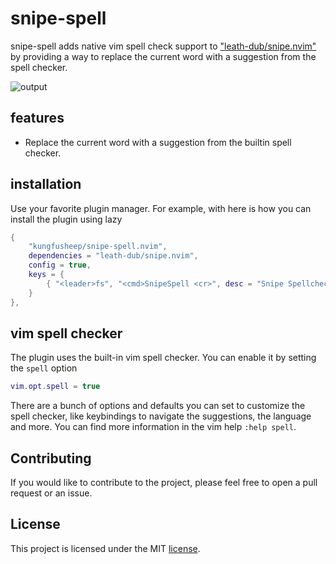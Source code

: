 # snipe-spell

snipe-spell adds native vim spell check support to ["leath-dub/snipe.nvim"](https://github.com/leath-dub/snipe.nvim) by providing a way to replace the current word with a suggestion from the spell checker.

![output](https://github.com/user-attachments/assets/10c29395-ec60-4595-9f32-c6098ae45fec)

## features

- Replace the current word with a suggestion from the builtin spell checker.

## installation

Use your favorite plugin manager. For example, with here is how you can install the plugin using lazy

```lua
{
    "kungfusheep/snipe-spell.nvim",
    dependencies = "leath-dub/snipe.nvim",
    config = true,
    keys = {
        { "<leader>fs", "<cmd>SnipeSpell <cr>", desc = "Snipe Spellchecker" },
    }
},
```

## vim spell checker

The plugin uses the built-in vim spell checker. You can enable it by setting the `spell` option 

```lua
vim.opt.spell = true
```

There are a bunch of options and defaults you can set to customize the spell checker, like keybindings to navigate the suggestions, the language and more. You can find more information in the vim help `:help spell`.

## Contributing

If you would like to contribute to the project, please feel free to open a pull request or an issue.

## License

This project is licensed under the MIT [license](LICENSE).
